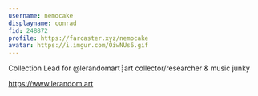 ```yaml
---
username: nemocake
displayname: conrad
fid: 248872
profile: https://farcaster.xyz/nemocake
avatar: https://i.imgur.com/OiwNUs6.gif
---
```


Collection Lead for @lerandomart┊art collector/researcher & music junky

https://www.lerandom.art
